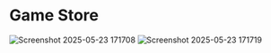 # Game Store
![Screenshot 2025-05-23 171708](https://github.com/user-attachments/assets/403b3965-ccf7-4a40-a28b-bcdd1848b299)
![Screenshot 2025-05-23 171719](https://github.com/user-attachments/assets/88bd4f71-2ea8-4e5b-b32e-59469e464f4b)
